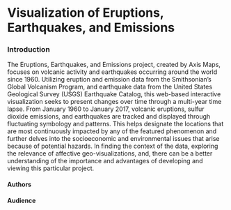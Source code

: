 # Visualization of Eruptions, Earthquakes, and Emissions

### Introduction

The Eruptions, Earthquakes, and Emissions project, created by Axis Maps, focuses on volcanic activity and earthquakes occurring around the world since 1960. Utilizing eruption and emission data from the Smithsonian’s Global Volcanism Program, and earthquake data from the United States Geological Survey (USGS) Earthquake Catalog, this web-based interactive visualization seeks to present changes over time through a multi-year time lapse. From January 1960 to January 2017, volcanic eruptions, sulfur dioxide emissions, and earthquakes are tracked and displayed through fluctuating symbology and patterns. This helps designate the locations that are most continuously impacted by any of the featured phenomenon and further delves into the socioeconomic and environmental issues that arise because of potential hazards. In finding the context of the data, exploring the relevance of affective geo-visualizations, and, there can be a better understanding of the importance and advantages of developing and viewing this particular project.    
  
#### Authors

#### Audience


